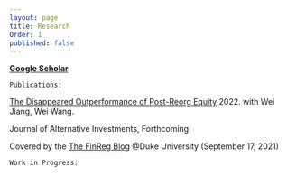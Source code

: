 ```yaml
---
layout: page
title: Research
Order: 1
published: false
---
```



**[Google Scholar](https://papers.ssrn.com/sol3/cf_dev/AbsByAuth.cfm?per_id=4747102)**

`Publications:`

[The Disappeared Outperformance of Post-Reorg Equity](https://papers.ssrn.com/sol3/papers.cfm?abstract_id=3906039) 2022.
with Wei Jiang, Wei Wang. 

Journal of Alternative Investments, Forthcoming

Covered by the [The FinReg Blog](https://sites.law.duke.edu/thefinregblog/2021/09/17/has-post-reorg-equity-outperformed-in-the-last-three-decades/) @Duke University (September 17, 2021)


`Work in Progress:`



